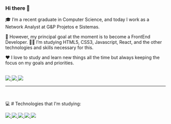 ### Hi there 👋

🎓 I’m a recent graduate in Computer Science, and today I work as a Network Analyst at G&P Projetos e Sistemas.<br>

🎯 However, my principal goal at the moment is to become a FrontEnd Developer. 👨‍💻 I’m studying HTML5, CSS3, Javascript, React, and the other technologies and skills necessary for this.<br>

❤️ I love to study and learn new things all the time but always keeping the focus on my goals and priorities.<br><br>

<a href="https://www.linkedin.com/in/emersoncmorais" target="_blank">
   <img src="https://img.shields.io/badge/emersoncmorais-0077B5?style=for-the-badge&logo=linkedin&logoColor=white"/>
</a>

<a href="https://twitter.com/EmersonCMorais" target="_blank">
   <img src="https://img.shields.io/badge/@EmersonCMorais-1DA1F2?style=for-the-badge&logo=twitter&logoColor=white"/>
</a>
<a href="#" target="_blank">
   <img src="https://img.shields.io/badge/emersonmorais381@gmail.com-D14836?style=for-the-badge&logo=gmail&logoColor=white"/>
</a>

<hr/> <br>

💻 # Technologies that I'm studying:

<a href="#">
  <img src="https://img.shields.io/badge/HTML5-E34F26?style=for-the-badge&logo=html5&logoColor=white"/>
</a>
<a href="#">
   <img margin="10px" src="https://img.shields.io/badge/CSS-239120?&style=for-the-badge&logo=css3&logoColor=white"/>
</a>
<a href="#" >
  <img src="https://img.shields.io/badge/JavaScript-F7DF1E?style=for-the-badge&logo=javascript&logoColor=black"/>
</a>
<a href="#">
  <img src="https://img.shields.io/badge/React-20232A?style=for-the-badge&logo=react&logoColor=61DAFB"/>
</a>
<a href="#">
  <img src="https://img.shields.io/badge/next.js-000000?style=for-the-badge&logo=next.js&logoColor=white"/>
</a>                                                                                              
                                                                                                      
                                                                                                      
                                                                                                      
                                                                                                      
                                                                                                      
                                                                                                      
                                                                                                      
                                                                                                      
